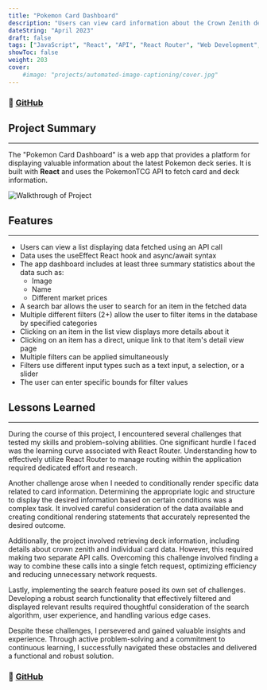 ```yaml
---
title: "Pokemon Card Dashboard"
description: "Users can view card information about the Crown Zenith deck series."
dateString: "April 2023"
draft: false
tags: ["JavaScript", "React", "API", "React Router", "Web Development", "Frontend Development", "HTML", "CSS"]
showToc: false
weight: 203
cover:
    #image: "projects/automated-image-captioning/cover.jpg"
--- 
```

### 🔗 [GitHub](https://github.com/gabrielaliera/data-dashboard)

## Project Summary
***
The "Pokemon Card Dashboard" is a web app that provides a platform for displaying valuable information about the latest Pokemon deck series. It is built with **React** and uses the PokemonTCG API to fetch card and deck information.

![Walkthrough of Project](/walkthrough.gif)

## Features
***
- Users can view a list displaying data fetched using an API call
- Data uses the useEffect React hook and async/await syntax
- The app dashboard includes at least three summary statistics about the data such as:
    - Image
    - Name
    - Different market prices
- A search bar allows the user to search for an item in the fetched data
- Multiple different filters (2+) allow the user to filter items in the database by specified categories
- Clicking on an item in the list view displays more details about it
- Clicking on an item has a direct, unique link to that item's detail view page
- Multiple filters can be applied simultaneously
- Filters use different input types such as a text input, a selection, or a slider
- The user can enter specific bounds for filter values

## Lessons Learned
***
During the course of this project, I encountered several challenges that tested my skills and problem-solving abilities. One significant hurdle I faced was the learning curve associated with React Router. Understanding how to effectively utilize React Router to manage routing within the application required dedicated effort and research.

Another challenge arose when I needed to conditionally render specific data related to card information. Determining the appropriate logic and structure to display the desired information based on certain conditions was a complex task. It involved careful consideration of the data available and creating conditional rendering statements that accurately represented the desired outcome.

Additionally, the project involved retrieving deck information, including details about crown zenith and individual card data. However, this required making two separate API calls. Overcoming this challenge involved finding a way to combine these calls into a single fetch request, optimizing efficiency and reducing unnecessary network requests.

Lastly, implementing the search feature posed its own set of challenges. Developing a robust search functionality that effectively filtered and displayed relevant results required thoughtful consideration of the search algorithm, user experience, and handling various edge cases.

Despite these challenges, I persevered and gained valuable insights and experience. Through active problem-solving and a commitment to continuous learning, I successfully navigated these obstacles and delivered a functional and robust solution.

### 🔗 [GitHub](https://github.com/gabrielaliera/data-dashboard)
